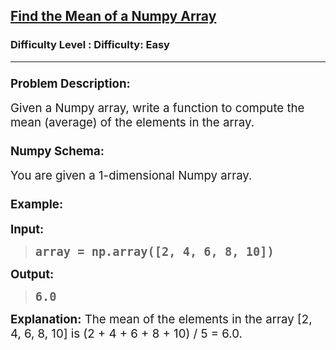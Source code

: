 <h2><a href="https://www.geeksforgeeks.org/problems/find-the-mean-of-a-numpy-array/1?page=1&difficulty=Basic,Easy&status=unsolved&sortBy=latest">Find the Mean of a Numpy Array</a></h2><h3>Difficulty Level : Difficulty: Easy</h3><hr><div class="problems_problem_content__Xm_eO"><h3 class="" data-start="203" data-end="227"><span style="font-size: 14pt;">Problem Description:</span></h3>
<p class="" data-start="228" data-end="325"><span style="font-size: 14pt;">Given a Numpy array, write a function to compute the mean (average) of the elements in the array.</span></p>
<h3 class="" data-start="327" data-end="344"><span style="font-size: 14pt;">Numpy Schema:</span></h3>
<p class="" data-start="345" data-end="387"><span style="font-size: 14pt;">You are given a 1-dimensional Numpy array.</span></p>
<h3 class="" data-start="389" data-end="401"><span style="font-size: 14pt;">Example:</span></h3>
<p class="" data-start="403" data-end="413"><span style="font-size: 14pt;"><strong data-start="403" data-end="413">Input:</strong></span></p>
<blockquote>
<pre data-start="403" data-end="413"><span style="font-size: 18.6667px;"><strong>array = np.array([2, 4, 6, 8, 10])</strong></span></pre>
</blockquote>
<p class="" data-start="464" data-end="475"><span style="font-size: 14pt;"><strong data-start="464" data-end="475">Output:</strong></span></p>
<blockquote>
<pre data-start="464" data-end="475"><span style="font-size: 18.6667px;"><strong>6.0</strong></span></pre>
</blockquote>
<p class="" data-start="495" data-end="601"><span style="font-size: 14pt;"><strong data-start="495" data-end="511">Explanation:</strong> The mean of the elements in the array [2, 4, 6, 8, 10] is (2 + 4 + 6 + 8 + 10) / 5 = 6.0.</span></p></div>